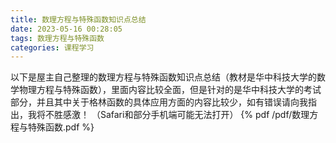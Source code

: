 ```yaml
---
title: 数理方程与特殊函数知识点总结
date: 2023-05-16 00:28:05
tags: 数理方程与特殊函数
categories: 课程学习
---
```

以下是屋主自己整理的数理方程与特殊函数知识点总结（教材是华中科技大学的数学物理方程与特殊函数），里面内容比较全面，但是针对的是华中科技大学的考试部分，并且其中关于格林函数的具体应用方面的内容比较少，如有错误请向我指出，我将不胜感激！
（Safari和部分手机端可能无法打开）
{% pdf /pdf/数理方程与特殊函数.pdf %}
